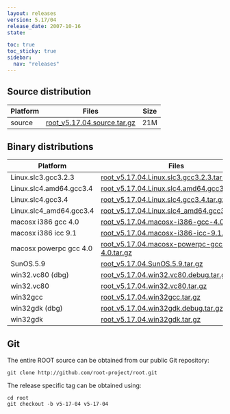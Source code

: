 ```yaml
---
layout: releases
version: 5.17/04
release_date: 2007-10-16
state:

toc: true
toc_sticky: true
sidebar:
  nav: "releases"
---
```



## Source distribution

| Platform       | Files | Size |
|-----------|-------|-----|
| source | [root_v5.17.04.source.tar.gz](https://root.cern.ch/download/root_v5.17.04.source.tar.gz) |  21M |


## Binary distributions

| Platform       | Files | Size |
|-----------|-------|-----|
| Linux.slc3.gcc3.2.3 | [root_v5.17.04.Linux.slc3.gcc3.2.3.tar.gz](https://root.cern.ch/download/root_v5.17.04.Linux.slc3.gcc3.2.3.tar.gz) |  39M |
| Linux.slc4.amd64.gcc3.4 | [root_v5.17.04.Linux.slc4.amd64.gcc3.4.tar.gz](https://root.cern.ch/download/root_v5.17.04.Linux.slc4.amd64.gcc3.4.tar.gz) |  41M |
| Linux.slc4.gcc3.4 | [root_v5.17.04.Linux.slc4.gcc3.4.tar.gz](https://root.cern.ch/download/root_v5.17.04.Linux.slc4.gcc3.4.tar.gz) |  39M |
| Linux.slc4_amd64.gcc3.4 | [root_v5.17.04.Linux.slc4_amd64.gcc3.4.tar.gz](https://root.cern.ch/download/root_v5.17.04.Linux.slc4_amd64.gcc3.4.tar.gz) |  41M |
| macosx i386 gcc 4.0 | [root_v5.17.04.macosx-i386-gcc-4.0.tar.gz](https://root.cern.ch/download/root_v5.17.04.macosx-i386-gcc-4.0.tar.gz) |  41M |
| macosx i386 icc 9.1 | [root_v5.17.04.macosx-i386-icc-9.1.tar.gz](https://root.cern.ch/download/root_v5.17.04.macosx-i386-icc-9.1.tar.gz) |  76M |
| macosx powerpc gcc 4.0 | [root_v5.17.04.macosx-powerpc-gcc-4.0.tar.gz](https://root.cern.ch/download/root_v5.17.04.macosx-powerpc-gcc-4.0.tar.gz) |  40M |
| SunOS.5.9 | [root_v5.17.04.SunOS.5.9.tar.gz](https://root.cern.ch/download/root_v5.17.04.SunOS.5.9.tar.gz) |  44M |
| win32.vc80 (dbg) | [root_v5.17.04.win32.vc80.debug.tar.gz](https://root.cern.ch/download/root_v5.17.04.win32.vc80.debug.tar.gz) |  91M |
| win32.vc80 | [root_v5.17.04.win32.vc80.tar.gz](https://root.cern.ch/download/root_v5.17.04.win32.vc80.tar.gz) |  39M |
| win32gcc | [root_v5.17.04.win32gcc.tar.gz](https://root.cern.ch/download/root_v5.17.04.win32gcc.tar.gz) |  44M |
| win32gdk (dbg) | [root_v5.17.04.win32gdk.debug.tar.gz](https://root.cern.ch/download/root_v5.17.04.win32gdk.debug.tar.gz) |  67M |
| win32gdk | [root_v5.17.04.win32gdk.tar.gz](https://root.cern.ch/download/root_v5.17.04.win32gdk.tar.gz) |  39M |



## Git
The entire ROOT source can be obtained from our public Git repository:

~~~
git clone http://github.com/root-project/root.git
~~~
The release specific tag can be obtained using:
~~~
cd root
git checkout -b v5-17-04 v5-17-04
~~~

